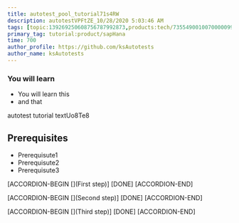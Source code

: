 ```yaml
---
title: autotest_pool_tutorial71s4RW
description: autotestVPFtZE_10/28/2020 5:03:46 AM
tags: [topic:139269250608756787992873,products:tech/73554900100700000996,tutorial:experience/advanced]
primary_tag: tutorial:product/sapHana
time: 700
author_profile: https://github.com/ksAutotests
author_name: ksAutotests
---
```

### You will learn
- You will learn this
- and that

autotest tutorial textUo8Te8

## Prerequisites
- Prerequisute1
- Prerequisute2
- Prerequisute3

[ACCORDION-BEGIN [](First step)]
[DONE]
[ACCORDION-END]

[ACCORDION-BEGIN [](Second step)]
[DONE]
[ACCORDION-END]

[ACCORDION-BEGIN [](Third step)]
[DONE]
[ACCORDION-END]

